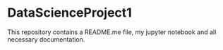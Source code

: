 # DataScienceProject1
This repository contains a README.me file, my jupyter notebook and all necessary documentation.
